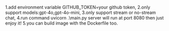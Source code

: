 1.add environment variable GITHUB_TOKEN=your github token,
2.only support models:gpt-4o,gpt-4o-mini,
3.only support stream or no-stream chat,
4.run command uvicorn .\main.py server will run at port 8080 then just enjoy it!
5.you can build image with the Dockerfile too.
